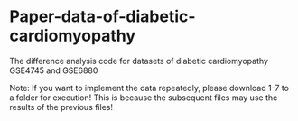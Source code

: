 # Paper-data-of-diabetic-cardiomyopathy
The difference analysis code for datasets of diabetic cardiomyopathy GSE4745 and GSE6880

Note: If you want to implement the data repeatedly, please download 1-7 to a folder for execution! This is because the subsequent files may use the results of the previous files!
